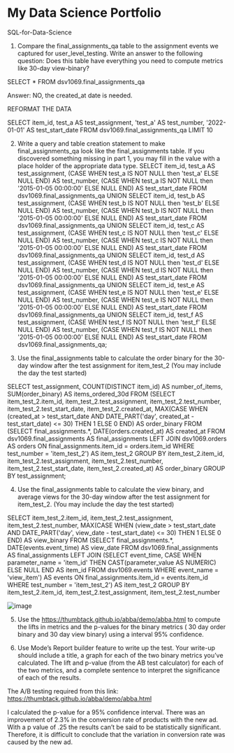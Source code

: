 # My Data Science Portfolio

SQL-for-Data-Science


1.	Compare the final_assignments_qa table to the assignment events we captured for user_level_testing. Write an answer to the following question: Does this table have everything you need to compute metrics like 30-day view-binary?


SELECT 
  * 
FROM 
  dsv1069.final_assignments_qa

 Answer: NO, the created_at date is needed.

REFORMAT THE DATA

SELECT 	item_id,
  		test_a       AS test_assignment, 
  		'test_a'     AS test_number, 
  		'2022-01-01' AS test_start_date
FROM 
  dsv1069.final_assignments_qa
  LIMIT 10

 
2.	Write a query and table creation statement to make final_assignments_qa look like the final_assignments table. If you discovered something missing in part 1, you may fill in the value with a place holder of the appropriate data type. 
SELECT	 item_id,
       		test_a AS test_assignment,
       	(CASE
           	 WHEN test_a IS NOT NULL then 'test_a'
          	ELSE NULL
        	END) AS test_number,
     	(CASE
            	WHEN test_a IS NOT NULL then '2015-01-05 00:00:00'
            	ELSE NULL
        	END) AS test_start_date
FROM dsv1069.final_assignments_qa
UNION
SELECT 	item_id,
       		test_b AS test_assignment,
       (CASE
            WHEN test_b IS NOT NULL then 'test_b'
            ELSE NULL
            END) AS test_number,
       (CASE
            WHEN test_b IS NOT NULL then '2015-01-05 00:00:00'
            ELSE NULL
            END) AS test_start_date
FROM dsv1069.final_assignments_qa
UNION
SELECT		 item_id,
       		test_c AS test_assignment,
       (CASE
            WHEN test_c IS NOT NULL then 'test_c'
            ELSE NULL
            END) AS test_number,
       (CASE
            WHEN test_c IS NOT NULL then '2015-01-05 00:00:00'
            ELSE NULL
            END) AS test_start_date
FROM dsv1069.final_assignments_qa
UNION
SELECT 	item_id,
       		test_d AS test_assignment,
       (CASE
            WHEN test_d IS NOT NULL then 'test_d'
            ELSE NULL
            END) AS test_number,
       (CASE
            WHEN test_d IS NOT NULL then '2015-01-05 00:00:00'
            ELSE NULL
            END) AS test_start_date
FROM dsv1069.final_assignments_qa
UNION
SELECT 	item_id,
      		 test_e AS test_assignment,
       (CASE
            WHEN test_e IS NOT NULL then 'test_e'
            ELSE NULL
            END) AS test_number,
       (CASE
            WHEN test_e IS NOT NULL then '2015-01-05 00:00:00'
            ELSE NULL
            END) AS test_start_date
FROM dsv1069.final_assignments_qa
UNION
SELECT 	item_id,
      		 test_f AS test_assignment,
       (CASE
            WHEN test_f IS NOT NULL then 'test_f'
            ELSE NULL
            END) AS test_number,
       (CASE
            WHEN test_f IS NOT NULL then '2015-01-05 00:00:00'
            ELSE NULL
            END) AS test_start_date
FROM dsv1069.final_assignments_qa;
 

3.	Use the final_assignments table to calculate the order binary for the 30-day window after the test assignment for item_test_2 (You may include the day the test started)

SELECT 	test_assignment,
       COUNT(DISTINCT item_id) AS number_of_items,
       SUM(order_binary) AS items_ordered_30d
FROM
  (SELECT	item_test_2.item_id,
         		item_test_2.test_assignment,
          		item_test_2.test_number,
          		item_test_2.test_start_date,
          		item_test_2.created_at,
          MAX(CASE
                  WHEN (created_at > test_start_date
              AND DATE_PART('day', created_at - test_start_date) <= 30) THEN 1
                  ELSE 0
             	   END) AS order_binary
   FROM
     (SELECT 	final_assignments.*,
            DATE(orders.created_at) AS created_at
      FROM dsv1069.final_assignments AS final_assignments
      LEFT JOIN dsv1069.orders AS orders
        ON final_assignments.item_id = orders.item_id
        WHERE test_number = 'item_test_2') AS item_test_2
   GROUP BY item_test_2.item_id,
            item_test_2.test_assignment,
            item_test_2.test_number,
            item_test_2.test_start_date,
            item_test_2.created_at) AS order_binary
GROUP BY test_assignment;

		 
4.	Use the final_assignments table to calculate the view binary, and average views for the 30-day window after the test assignment for item_test_2. (You may include the day the test started)

SELECT 	item_test_2.item_id,
       		item_test_2.test_assignment,
       		item_test_2.test_number,
       MAX(CASE
               WHEN (view_date > test_start_date
                     AND DATE_PART('day', view_date - test_start_date) <= 30) THEN 1
                    ELSE 0
                    END) AS view_binary
FROM
  (SELECT final_assignments.*,
          DATE(events.event_time) AS view_date
   FROM dsv1069.final_assignments AS final_assignments
   LEFT JOIN
       (SELECT event_time,
               CASE
                   WHEN parameter_name = 'item_id' THEN CAST(parameter_value AS   NUMERIC)
                   ELSE NULL
               END AS item_id
      FROM dsv1069.events
      WHERE event_name = 'view_item') AS events
     ON final_assignments.item_id = events.item_id
   WHERE test_number = 'item_test_2') AS item_test_2
GROUP BY	item_test_2.item_id,
        		item_test_2.test_assignment,
         		item_test_2.test_number

 ![image](https://user-images.githubusercontent.com/97166392/163170756-057e7a92-64c3-461a-a8aa-6065093a337c.png)


5.	Use the https://thumbtack.github.io/abba/demo/abba.html to compute the lifts in metrics and the p-values for the binary metrics ( 30 day order binary and 30 day view binary) using a interval 95% confidence. 

 


6.	Use Mode’s Report builder feature to write up the test. Your write-up should include a title, a graph for each of the two binary metrics you’ve calculated. The lift and p-value (from the AB test calculator) for each of the two metrics, and a complete sentence to interpret the significance of each of the results.
 


The A/B testing required from this link: 
https://thumbtack.github.io/abba/demo/abba.html
 

I calculated the p-value for a 95% confidence interval. There was an improvement of 2.3% in the conversion rate of products with the new ad. With a p value of .25 the results can’t be said to be statistically significant. Therefore, it is difficult to conclude that the variation in conversion rate was caused by the new ad.
